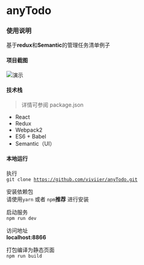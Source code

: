 # anyTodo

### 使用说明
基于<b>redux</b>和<b>Semantic</b>的管理任务清单例子

#### 项目截图
![演示](https://a-ssl.duitang.com/uploads/item/201701/14/20170114133338_5JCGn.gif)

#### 技术栈
> 详情可参阅 package.json
* React
* Redux
* Webpack2
* ES6 + Babel
* Semantic（UI）


#### 本地运行

执行<br/>
<code>git clone https://github.com/viviier/anyTodo.git</code>

安装依赖包<br/>
请使用<code>yarn</code> 或者 <code>npm</code><b>推荐</b> 进行安装

启动服务<br/>
<code>npm run dev</code>

访问地址<br/>
<b>localhost:8866</b>

打包编译为静态页面<br/>
<code>npm run build</code>